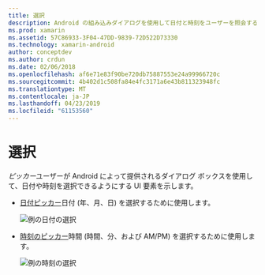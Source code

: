 ```yaml
---
title: 選択
description: Android の組み込みダイアログを使用して日付と時刻をユーザーを照会するには
ms.prod: xamarin
ms.assetid: 57C86933-3F04-47DD-9839-72D522D73330
ms.technology: xamarin-android
author: conceptdev
ms.author: crdun
ms.date: 02/06/2018
ms.openlocfilehash: af6e71e83f90be720db75887553e24a99966720c
ms.sourcegitcommit: 4b402d1c508fa84e4fc3171a6e43b811323948fc
ms.translationtype: MT
ms.contentlocale: ja-JP
ms.lasthandoff: 04/23/2019
ms.locfileid: "61153560"
---
```

# <a name="pickers"></a>選択


*ピッカー*ユーザーが Android によって提供されるダイアログ ボックスを使用して、日付や時刻を選択できるようにする UI 要素を示します。

-   [日付ピッカー](~/android/user-interface/controls/pickers/date-picker.md)日付 (年、月、日) を選択するために使用します。

    ![例の日付の選択](images/date-picker.png)

-   [時刻のピッカー](~/android/user-interface/controls/pickers/time-picker.md)時間 (時間、分、および AM/PM) を選択するために使用します。

    ![例の時刻の選択](images/time-picker.png)
